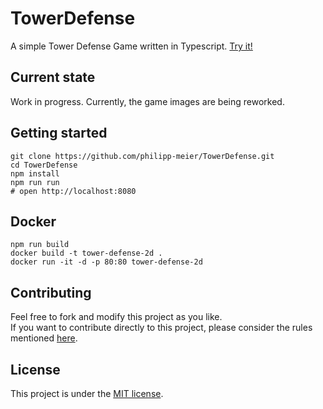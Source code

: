 # TowerDefense
A simple Tower Defense Game written in Typescript. [Try it!](https://www.p-meier.dev/)

## Current state
Work in progress. Currently, the game images are being reworked.

## Getting started
```shell
git clone https://github.com/philipp-meier/TowerDefense.git
cd TowerDefense
npm install
npm run run
# open http://localhost:8080
```

## Docker
```
npm run build
docker build -t tower-defense-2d .
docker run -it -d -p 80:80 tower-defense-2d
```

## Contributing
Feel free to fork and modify this project as you like.  
If you want to contribute directly to this project, please consider the rules mentioned [here](docs/CONTRIBUTING.md).

## License
This project is under the [MIT license](LICENSE).
